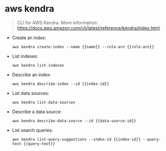 # aws kendra

> CLI for AWS Kendra.
> More information: <https://docs.aws.amazon.com/cli/latest/reference/kendra/index.html>.

- Create an index:

  `aws kendra create-index --name {{name}} --role-arn {{role-arn}}`

- List indexes:

  `aws kendra list-indexes`

- Describe an index:

  `aws kendra describe-index --id {{index-id}}`

- List data sources:

  `aws kendra list-data-sources`

- Describe a data source:

  `aws kendra describe-data-source --id {{data-source-id}}`

- List search queries:

  `aws kendra list-query-suggestions --index-id {{index-id}} --query-text {{query-text}}`
